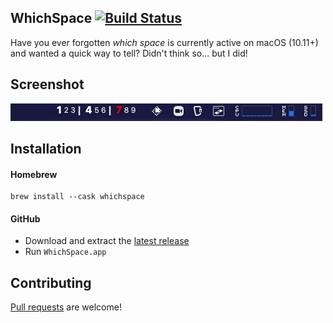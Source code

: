 ## WhichSpace [![Build Status](https://travis-ci.org/gechr/WhichSpace.svg?branch=master)](https://travis-ci.org/gechr/WhichSpace)

Have you ever forgotten _which space_ is currently active on macOS (10.11+) and wanted a quick way to tell? Didn't think so... but I did!

## Screenshot

![WhichSpace](Screenshots/WhichSpace.png)

## Installation

#### Homebrew

```
brew install --cask whichspace
```

#### GitHub

- Download and extract the [latest release](https://github.com/gechr/WhichSpace/releases/latest)
- Run `WhichSpace.app`

## Contributing

[Pull requests](https://github.com/gechr/WhichSpace/pulls) are welcome!
